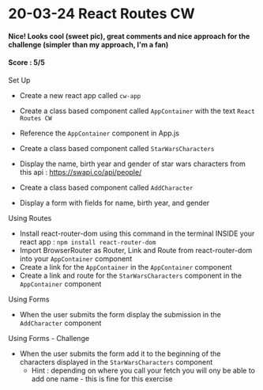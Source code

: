 # 20-03-24 React Routes CW
#### Nice! Looks cool (sweet pic), great comments and nice approach for the challenge (simpler than my approach, I'm a fan)
#### Score : 5/5
Set Up
- Create a new react app called `cw-app`
- Create a class based component called `AppContainer` with the text `React Routes CW`
- Reference the `AppContainer` component in App.js

- Create a class based component called `StarWarsCharacters`
- Display the name, birth year and gender of star wars characters from this api : https://swapi.co/api/people/ 

- Create a class based component called `AddCharacter`
- Display a form with fields for name, birth year, and gender

Using Routes
- Install react-router-dom using this command in the terminal INSIDE your react app : `npm install react-router-dom`
- Import BrowserRouter as Router, Link and Route from react-router-dom into your `AppContainer` component
- Create a link for the `AppContainer` in the `AppContainer` component
- Create a link and route for the `StarWarsCharacters` component in the `AppContainer` component

Using Forms
- When the user submits the form display the submission in the `AddCharacter` component


Using Forms - Challenge
- When the user submits the form add it to the beginning of the characters displayed in the `StarWarsCharacters` component
    - Hint : depending on where you call your fetch you will ony be able to add one name - this is fine for this exercise